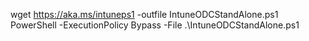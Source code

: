 wget https://aka.ms/intuneps1 -outfile IntuneODCStandAlone.ps1
PowerShell -ExecutionPolicy Bypass -File .\IntuneODCStandAlone.ps1
